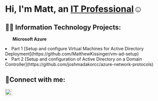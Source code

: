 <h1>Hi, I'm Matt, an <a href="https://www.linkedin.com/in/matthew-kissinger-b980bb212/">IT Professional</a>☺</h1>

<h2>👨‍💻 Information Technology Projects:</h2>

<ul><b>Microsoft Azure</b></ul>
  <li>Part 1 [Setup and configure Virtual Machines for Active Directory Deployment](https://github.com/MatthewKissinger/vm-ad-setup)</li>
  <li>Part 2 [Setup and configuration of Active Directory on a Domain Controller](https://github.com/joshmadakorcc/azure-network-protocols)</li>
 

<h2>🤳Connect with me:</h2>

[<img align="left" alt="Josh | LinkedIn" width="22px" src="https://cdn.jsdelivr.net/npm/simple-icons@v3/icons/linkedin.svg" />][linkedin]

[linkedin]: https://www.linkedin.com/in/matthew-kissinger-b980bb212/
